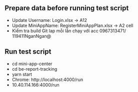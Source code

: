 ## Prepare data before running test script
- Update Username: Login.xlsx -> A12
- Update MiniAppName: RegisterMiniAppPlan.xlsx -> A2 cell
- Kiểm tra build Git lap mỗi lần chạy với acc 0967313471/ 119411NganNgan@

## Run test script
- cd mini-app-center
- cd be-report-tracking
- yarn start
- Chrome: http://localhost:4000/run
- 10.40.114.166:4000/run